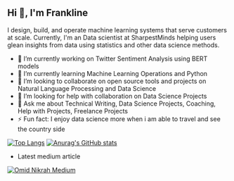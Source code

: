 ## Hi 👋, I'm Frankline

I design, build, and operate machine learning systems that serve customers at scale. Currently, I'm an Data scientist at SharpestMinds helping users glean insights from data using statistics and other data science methods.  

- 🔭 I’m currently working on Twitter Sentiment Analysis using BERT models
- 🌱 I’m currently learning Machine Learning Operations and Python
- 👯 I’m looking to collaborate on open source tools and projects on Natural Language Processing and Data Science
- 🤔 I’m looking for help with collaboration on Data Science Projects 
- 💬 Ask me about Technical Writing, Data Science Projects, Coaching, Help with Projects, Freelance Projects 
- ⚡ Fun fact: I enjoy data science more when i am able to travel and see the country side



[![Top Langs](https://github-readme-stats.vercel.app/api/top-langs/?username=franklinen&show_icons=true&theme=radical)](https://github.com/anuraghazra/github-readme-stats) [![Anurag's GitHub stats](https://github-readme-stats.vercel.app/api?username=franklinen&show_icons=true&theme=radical)](https://github.com/anuraghazra/github-readme-stats)  


- Latest medium article

[![Omid Nikrah Medium](https://github-readme-medium.vercel.app/?username=franklineo&limit=1&bg=white&text=black)](https://medium.com/@omidnikrah)

